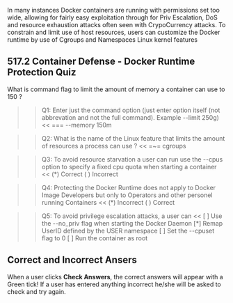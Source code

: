 In many instances Docker containers are running with permissions set too wide, allowing for fairly easy exploitation through for Priv Escalation, DoS and resource exhaustion attacks often seen with CrypoCurrency attacks. To constrain and limit use of host resources, users can customize the Docker runtime by use of Cgroups and Namespaces Linux kernel features

## 517.2 Container Defense - Docker Runtime Protection Quiz

What is command flag to limit the amount of memory a container can use to  150 ?

>>Q1: Enter just the command option (just enter option itself (not abbrevation and not the full command). Example --limit 250g)<<
=== --memory 150m

>>Q2: What is the name of the Linux feature that limits the amount of resources a process can use ? <<
=~= cgroups

>>Q3: To avoid resource starvation a user can run use the --cpus option to specify a fixed cpu quota when starting a container   <<
(*) Correct
( ) Incorrect

>>Q4: Protecting the Docker Runtime does not apply to Docker Image Developers but only to Operators and other personel running Containers <<
(*) Incorrect
( ) Correct

>>Q5: To avoid privilege escalation attacks, a user can  <<
[ ] Use the --no_priv flag when starting the Docker Daemon
[*] Remap UserID defined by the  USER namespace
[ ] Set the --cpuset flag to 0
[ ] Run the container as root

## Correct and Incorrect Ansers

When a user clicks **Check Answers**, the correct answers will appear with a Green tick! If a user has entered anything incorrect he/she will be asked to check and try again.
